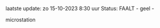 laatste update: 
zo 15-10-2023  8:30   uur 
Status: FAALT - geel - 
<div class="service Y">microstation</div>